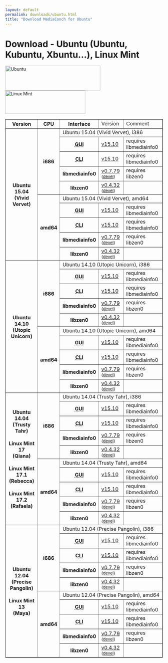 ```yaml
---
layout: default
permalink: downloads/ubuntu.html
title: "Download MediaConch for Ubuntu"
---
```


# Download - Ubuntu (Ubuntu, Kubuntu, Xbuntu...), Linux Mint

<img src="/MediaConch/images/Ubuntu.png" width="304" height="79" alt="Ubuntu"><img src="/MediaConch/images/Linux_Mint.png" width="256" height="75" alt="Linux Mint"><br/>
 
<table border="1">
<tr class="table-header">
    <th>Version</th>
    <th>CPU</th>
    <th>Interface</th>
    <td>Version</td>
    <td>Comment</td>
</tr>
<tr>
    <th rowspan="10">Ubuntu 15.04<br/>(Vivid Vervet)</th>
    <th rowspan="5">i686</th>
    <td class="table-OS" colspan="3" id="15.04.i386">Ubuntu 15.04 (Vivid Vervet), i386</td>
</tr>
<tr>
    <th><abbr title="Graphical User Interface">GUI</abbr></th>
    <td><a href="https://mediaarea.net/download/binary/mediaconch-gui/15.10/mediaconch-gui_15.10-1_i386.xUbuntu_15.04.deb">v15.10</a></td>
    <td>requires libmediainfo0</td>
</tr>
<tr>
    <th><abbr title="Command Line Interface">CLI</abbr></th>
    <td><a href="https://mediaarea.net/download/binary/mediaconch/15.10/mediaconch_15.10-1_i386.xUbuntu_15.04.deb">v15.10</a></td>
    <td>requires libmediainfo0</td>
</tr>
<tr>
    <th>libmediainfo0</th>
    <td><a href="https://mediaarea.net/download/binary/libmediainfo0/0.7.79/libmediainfo0_0.7.79-1_i386.xUbuntu_15.04.deb">v0.7.79</a><small> (<a href="https://mediaarea.net/download/binary/libmediainfo0/0.7.79/libmediainfo-dev_0.7.79-1_i386.xUbuntu_15.04.deb">devel</a>)</small></td>
    <td>requires libzen0</td>
</tr>
<tr>
    <th>libzen0</th>
    <td><a href="https://mediaarea.net/download/binary/libzen0/0.4.32/libzen0_0.4.32-1_i386.xUbuntu_15.04.deb">v0.4.32</a><small> (<a href="https://mediaarea.net/download/binary/libzen0/0.4.32/libzen-dev_0.4.32-1_i386.xUbuntu_15.04.deb">devel</a>)</small></td>
    <td>&nbsp;</td>
</tr>
<tr>
    <th rowspan="5">amd64</th>
    <td class="table-OS" colspan="3" id="15.04.amd64">Ubuntu 15.04 (Vivid Vervet), amd64</td>
</tr>
<tr>
    <th><abbr title="Graphical User Interface">GUI</abbr></th>
    <td><a href="https://mediaarea.net/download/binary/mediaconch-gui/15.10/mediaconch-gui_15.10-1_amd64.xUbuntu_15.04.deb">v15.10</a></td>
    <td>requires libmediainfo0</td>
</tr>
<tr>
    <th><abbr title="Command Line Interface">CLI</abbr></th>
    <td><a href="https://mediaarea.net/download/binary/mediaconch/15.10/mediaconch_15.10-1_amd64.xUbuntu_15.04.deb">v15.10</a></td>
    <td>requires libmediainfo0</td>
</tr>
<tr>
    <th>libmediainfo0</th>
    <td><a href="https://mediaarea.net/download/binary/libmediainfo0/0.7.79/libmediainfo0_0.7.79-1_amd64.xUbuntu_15.04.deb">v0.7.79</a><small> (<a href="https://mediaarea.net/download/binary/libmediainfo0/0.7.79/libmediainfo-dev_0.7.79-1_amd64.xUbuntu_15.04.deb">devel</a>)</small></td>
    <td>requires libzen0</td>
</tr>
<tr>
    <th>libzen0</th>
    <td><a href="https://mediaarea.net/download/binary/libzen0/0.4.32/libzen0_0.4.32-1_amd64.xUbuntu_15.04.deb">v0.4.32</a><small> (<a href="https://mediaarea.net/download/binary/libzen0/0.4.32/libzen-dev_0.4.32-1_amd64.xUbuntu_15.04.deb">devel</a>)</small></td>
    <td>&nbsp;</td>
</tr>
<tr>
    <th rowspan="10">Ubuntu 14.10<br/>(Utopic Unicorn)</th>
    <th rowspan="5">i686</th>
    <td class="table-OS" colspan="3" id="14.10.i386">Ubuntu 14.10 (Utopic Unicorn), i386</td>
</tr>
<tr>
    <th><abbr title="Graphical User Interface">GUI</abbr></th>
    <td><a href="https://mediaarea.net/download/binary/mediaconch-gui/15.10/mediaconch-gui_15.10-1_i386.xUbuntu_14.10.deb">v15.10</a></td>
    <td>requires libmediainfo0</td>
</tr>
<tr>
    <th><abbr title="Command Line Interface">CLI</abbr></th>
    <td><a href="https://mediaarea.net/download/binary/mediaconch/15.10/mediaconch_15.10-1_i386.xUbuntu_14.10.deb">v15.10</a></td>
    <td>requires libmediainfo0</td>
</tr>
<tr>
    <th>libmediainfo0</th>
    <td><a href="https://mediaarea.net/download/binary/libmediainfo0/0.7.79/libmediainfo0_0.7.79-1_i386.xUbuntu_14.10.deb">v0.7.79</a><small> (<a href="https://mediaarea.net/download/binary/libmediainfo0/0.7.79/libmediainfo-dev_0.7.79-1_i386.xUbuntu_14.10.deb">devel</a>)</small></td>
    <td>requires libzen0</td>
</tr>
<tr>
    <th>libzen0</th>
    <td><a href="https://mediaarea.net/download/binary/libzen0/0.4.32/libzen0_0.4.32-1_i386.xUbuntu_14.10.deb">v0.4.32</a><small> (<a href="https://mediaarea.net/download/binary/libzen0/0.4.32/libzen-dev_0.4.32-1_i386.xUbuntu_14.10.deb">devel</a>)</small></td>
    <td>&nbsp;</td>
</tr>
<tr>
    <th rowspan="5">amd64</th>
    <td class="table-OS" colspan="3" id="14.10.amd64">Ubuntu 14.10 (Utopic Unicorn), amd64</td>
</tr>
<tr>
    <th><abbr title="Graphical User Interface">GUI</abbr></th>
    <td><a href="https://mediaarea.net/download/binary/mediaconch-gui/15.10/mediaconch-gui_15.10-1_amd64.xUbuntu_14.10.deb">v15.10</a></td>
    <td>requires libmediainfo0</td>
</tr>
<tr>
    <th><abbr title="Command Line Interface">CLI</abbr></th>
    <td><a href="https://mediaarea.net/download/binary/mediaconch/15.10/mediaconch_15.10-1_amd64.xUbuntu_14.10.deb">v15.10</a></td>
    <td>requires libmediainfo0</td>
</tr>
<tr>
    <th>libmediainfo0</th>
    <td><a href="https://mediaarea.net/download/binary/libmediainfo0/0.7.79/libmediainfo0_0.7.79-1_amd64.xUbuntu_14.10.deb">v0.7.79</a><small> (<a href="https://mediaarea.net/download/binary/libmediainfo0/0.7.79/libmediainfo-dev_0.7.79-1_amd64.xUbuntu_14.10.deb">devel</a>)</small></td>
    <td>requires libzen0</td>
</tr>
<tr>
    <th>libzen0</th>
    <td><a href="https://mediaarea.net/download/binary/libzen0/0.4.32/libzen0_0.4.32-1_amd64.xUbuntu_14.10.deb">v0.4.32</a><small> (<a href="https://mediaarea.net/download/binary/libzen0/0.4.32/libzen-dev_0.4.32-1_amd64.xUbuntu_14.10.deb">devel</a>)</small></td>
    <td>&nbsp;</td>
</tr>
<tr>
    <th rowspan="10">Ubuntu 14.04<br/>(Trusty Tahr)<br/><br/>Linux Mint 17<br/>(Qiana)<br/><br/>Linux Mint 17.1<br/>(Rebecca)<br/><br/>Linux Mint 17.2<br/>(Rafaela)</th>
    <th rowspan="5">i686</th>
    <td class="table-OS" colspan="3" id="14.04.i386">Ubuntu 14.04 (Trusty Tahr), i386</td>
</tr>
<tr>
    <th><abbr title="Graphical User Interface">GUI</abbr></th>
    <td><a href="https://mediaarea.net/download/binary/mediaconch-gui/15.10/mediaconch-gui_15.10-1_i386.xUbuntu_14.04.deb">v15.10</a></td>
    <td>requires libmediainfo0</td>
</tr>
<tr>
    <th><abbr title="Command Line Interface">CLI</abbr></th>
    <td><a href="https://mediaarea.net/download/binary/mediaconch/15.10/mediaconch_15.10-1_i386.xUbuntu_14.04.deb">v15.10</a></td>
    <td>requires libmediainfo0</td>
</tr>
<tr>
    <th>libmediainfo0</th>
    <td><a href="https://mediaarea.net/download/binary/libmediainfo0/0.7.79/libmediainfo0_0.7.79-1_i386.xUbuntu_14.04.deb">v0.7.79</a><small> (<a href="https://mediaarea.net/download/binary/libmediainfo0/0.7.79/libmediainfo-dev_0.7.79-1_i386.xUbuntu_14.04.deb">devel</a>)</small></td>
    <td>requires libzen0</td>
</tr>
<tr>
    <th>libzen0</th>
    <td><a href="https://mediaarea.net/download/binary/libzen0/0.4.32/libzen0_0.4.32-1_i386.xUbuntu_14.04.deb">v0.4.32</a><small> (<a href="https://mediaarea.net/download/binary/libzen0/0.4.32/libzen-dev_0.4.32-1_i386.xUbuntu_14.04.deb">devel</a>)</small></td>
    <td>&nbsp;</td>
</tr>
<tr>
    <th rowspan="5">amd64</th>
    <td class="table-OS" colspan="3" id="14.04.amd64">Ubuntu 14.04 (Trusty Tahr), amd64</td>
</tr>
<tr>
    <th><abbr title="Graphical User Interface">GUI</abbr></th>
    <td><a href="https://mediaarea.net/download/binary/mediaconch-gui/15.10/mediaconch-gui_15.10-1_amd64.xUbuntu_14.04.deb">v15.10</a></td>
    <td>requires libmediainfo0</td>
</tr>
<tr>
    <th><abbr title="Command Line Interface">CLI</abbr></th>
    <td><a href="https://mediaarea.net/download/binary/mediaconch/15.10/mediaconch_15.10-1_amd64.xUbuntu_14.04.deb">v15.10</a></td>
    <td>requires libmediainfo0</td>
</tr>
<tr>
    <th>libmediainfo0</th>
    <td><a href="https://mediaarea.net/download/binary/libmediainfo0/0.7.79/libmediainfo0_0.7.79-1_amd64.xUbuntu_14.04.deb">v0.7.79</a><small> (<a href="https://mediaarea.net/download/binary/libmediainfo0/0.7.79/libmediainfo-dev_0.7.79-1_amd64.xUbuntu_14.04.deb">devel</a>)</small></td>
    <td>requires libzen0</td>
</tr>
<tr>
    <th>libzen0</th>
    <td><a href="https://mediaarea.net/download/binary/libzen0/0.4.32/libzen0_0.4.32-1_amd64.xUbuntu_14.04.deb">v0.4.32</a><small> (<a href="https://mediaarea.net/download/binary/libzen0/0.4.32/libzen-dev_0.4.32-1_amd64.xUbuntu_14.04.deb">devel</a>)</small></td>
    <td>&nbsp;</td>
</tr>
<tr>
    <th rowspan="10">Ubuntu 12.04<br/>(Precise Pangolin)<br/><br/>Linux Mint 13<br/>(Maya)</th>
    <th rowspan="5">i686</th>
    <td class="table-OS" colspan="3" id="12.04.i386">Ubuntu 12.04 (Precise Pangolin), i386</td>
</tr>
<tr>
    <th><abbr title="Graphical User Interface">GUI</abbr></th>
    <td><a href="https://mediaarea.net/download/binary/mediaconch-gui/15.10/mediaconch-gui_15.10-1_i386.xUbuntu_12.04.deb">v15.10</a></td>
    <td>requires libmediainfo0</td>
</tr>
<tr>
    <th><abbr title="Command Line Interface">CLI</abbr></th>
    <td><a href="https://mediaarea.net/download/binary/mediaconch/15.10/mediaconch_15.10-1_i386.xUbuntu_12.04.deb">v15.10</a></td>
    <td>requires libmediainfo0</td>
</tr>
<tr>
    <th>libmediainfo0</th>
    <td><a href="https://mediaarea.net/download/binary/libmediainfo0/0.7.79/libmediainfo0_0.7.79-1_i386.xUbuntu_12.04.deb">v0.7.79</a><small> (<a href="https://mediaarea.net/download/binary/libmediainfo0/0.7.79/libmediainfo-dev_0.7.79-1_i386.xUbuntu_12.04.deb">devel</a>)</small></td>
    <td>requires libzen0</td>
</tr>
<tr>
    <th>libzen0</th>
    <td><a href="https://mediaarea.net/download/binary/libzen0/0.4.32/libzen0_0.4.32-1_i386.xUbuntu_12.04.deb">v0.4.32</a><small> (<a href="https://mediaarea.net/download/binary/libzen0/0.4.32/libzen-dev_0.4.32-1_i386.xUbuntu_12.04.deb">devel</a>)</small></td>
    <td>&nbsp;</td>
</tr>
<tr>
    <th rowspan="5">amd64</th>
    <td class="table-OS" colspan="3" id="12.04.amd64">Ubuntu 12.04 (Precise Pangolin), amd64</td>
</tr>
<tr>
    <th><abbr title="Graphical User Interface">GUI</abbr></th>
    <td><a href="https://mediaarea.net/download/binary/mediaconch-gui/15.10/mediaconch-gui_15.10-1_amd64.xUbuntu_12.04.deb">v15.10</a></td>
    <td>requires libmediainfo0</td>
</tr>
<tr>
    <th><abbr title="Command Line Interface">CLI</abbr></th>
    <td><a href="https://mediaarea.net/download/binary/mediaconch/15.10/mediaconch_15.10-1_amd64.xUbuntu_12.04.deb">v15.10</a></td>
    <td>requires libmediainfo0</td>
</tr>
<tr>
    <th>libmediainfo0</th>
    <td><a href="https://mediaarea.net/download/binary/libmediainfo0/0.7.79/libmediainfo0_0.7.79-1_amd64.xUbuntu_12.04.deb">v0.7.79</a><small> (<a href="https://mediaarea.net/download/binary/libmediainfo0/0.7.79/libmediainfo-dev_0.7.79-1_amd64.xUbuntu_12.04.deb">devel</a>)</small></td>
    <td>requires libzen0</td>
</tr>
<tr>
    <th>libzen0</th>
    <td><a href="https://mediaarea.net/download/binary/libzen0/0.4.32/libzen0_0.4.32-1_amd64.xUbuntu_12.04.deb">v0.4.32</a><small> (<a href="https://mediaarea.net/download/binary/libzen0/0.4.32/libzen-dev_0.4.32-1_amd64.xUbuntu_12.04.deb">devel</a>)</small></td>
    <td>&nbsp;</td>
</tr>
</table>
